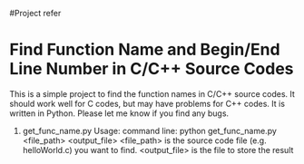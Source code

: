 #Project refer 
# Find Function Name and Begin/End Line Number in C/C++ Source Codes
This is a simple project to find the function names in C/C++ source codes. It should work well for C codes, but may have problems for C++ codes. It is written in Python. Please let me know if you find any bugs.
1. get_func_name.py
Usage:
    command line: python get_func_name.py <file_path> <output_file>
    <file_path> is the source code file (e.g. helloWorld.c) you want to find.
    <output_file> is the file to store the result